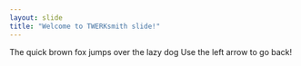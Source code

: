 ```yaml
---
layout: slide
title: "Welcome to TWERKsmith slide!"
---
```

The quick brown fox jumps over the lazy dog
Use the left arrow to go back!
